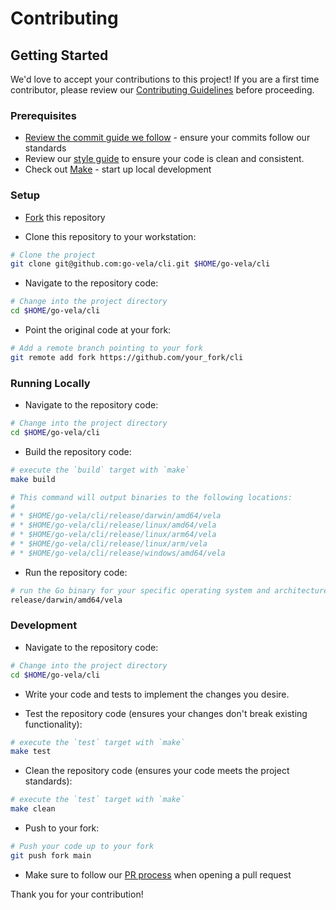 # Contributing

## Getting Started

We'd love to accept your contributions to this project! If you are a first time contributor, please review our [Contributing Guidelines](https://go-vela.github.io/docs/community/contributing_guidelines/) before proceeding.

### Prerequisites

* [Review the commit guide we follow](https://chris.beams.io/posts/git-commit/#seven-rules) - ensure your commits follow our standards
* Review our [style guide](https://go-vela.github.io/docs/community/contributing_guidelines/#style-guide) to ensure your code is clean and consistent.
* Check out [Make](https://www.gnu.org/software/make/) - start up local development

### Setup

* [Fork](/fork) this repository

* Clone this repository to your workstation:

```bash
# Clone the project
git clone git@github.com:go-vela/cli.git $HOME/go-vela/cli
```

* Navigate to the repository code:

```bash
# Change into the project directory
cd $HOME/go-vela/cli
```

* Point the original code at your fork:

```bash
# Add a remote branch pointing to your fork
git remote add fork https://github.com/your_fork/cli
```

### Running Locally

* Navigate to the repository code:

```bash
# Change into the project directory
cd $HOME/go-vela/cli
```

* Build the repository code:

```bash
# execute the `build` target with `make`
make build

# This command will output binaries to the following locations:
#
# * $HOME/go-vela/cli/release/darwin/amd64/vela
# * $HOME/go-vela/cli/release/linux/amd64/vela
# * $HOME/go-vela/cli/release/linux/arm64/vela
# * $HOME/go-vela/cli/release/linux/arm/vela
# * $HOME/go-vela/cli/release/windows/amd64/vela
```

* Run the repository code:

```bash
# run the Go binary for your specific operating system and architecture
release/darwin/amd64/vela
```

### Development

* Navigate to the repository code:

```bash
# Change into the project directory
cd $HOME/go-vela/cli
```

* Write your code and tests to implement the changes you desire.
 
* Test the repository code (ensures your changes don't break existing functionality):

```bash
# execute the `test` target with `make`
make test
```

* Clean the repository code (ensures your code meets the project standards):

```bash
# execute the `test` target with `make`
make clean
```

* Push to your fork:

```bash
# Push your code up to your fork
git push fork main
```

* Make sure to follow our [PR process](https://go-vela.github.io/docs/community/contributing_guidelines/#development-workflow) when opening a pull request


Thank you for your contribution!
